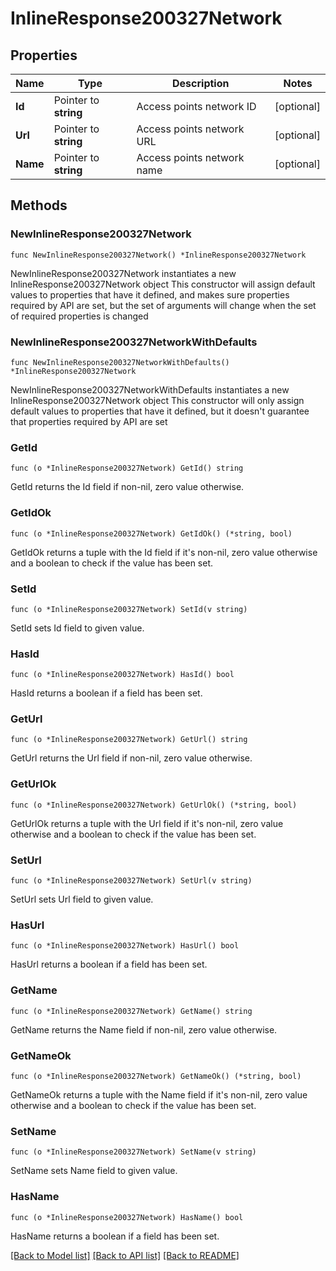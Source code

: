 # InlineResponse200327Network

## Properties

Name | Type | Description | Notes
------------ | ------------- | ------------- | -------------
**Id** | Pointer to **string** | Access points network ID | [optional] 
**Url** | Pointer to **string** | Access points network URL | [optional] 
**Name** | Pointer to **string** | Access points network name | [optional] 

## Methods

### NewInlineResponse200327Network

`func NewInlineResponse200327Network() *InlineResponse200327Network`

NewInlineResponse200327Network instantiates a new InlineResponse200327Network object
This constructor will assign default values to properties that have it defined,
and makes sure properties required by API are set, but the set of arguments
will change when the set of required properties is changed

### NewInlineResponse200327NetworkWithDefaults

`func NewInlineResponse200327NetworkWithDefaults() *InlineResponse200327Network`

NewInlineResponse200327NetworkWithDefaults instantiates a new InlineResponse200327Network object
This constructor will only assign default values to properties that have it defined,
but it doesn't guarantee that properties required by API are set

### GetId

`func (o *InlineResponse200327Network) GetId() string`

GetId returns the Id field if non-nil, zero value otherwise.

### GetIdOk

`func (o *InlineResponse200327Network) GetIdOk() (*string, bool)`

GetIdOk returns a tuple with the Id field if it's non-nil, zero value otherwise
and a boolean to check if the value has been set.

### SetId

`func (o *InlineResponse200327Network) SetId(v string)`

SetId sets Id field to given value.

### HasId

`func (o *InlineResponse200327Network) HasId() bool`

HasId returns a boolean if a field has been set.

### GetUrl

`func (o *InlineResponse200327Network) GetUrl() string`

GetUrl returns the Url field if non-nil, zero value otherwise.

### GetUrlOk

`func (o *InlineResponse200327Network) GetUrlOk() (*string, bool)`

GetUrlOk returns a tuple with the Url field if it's non-nil, zero value otherwise
and a boolean to check if the value has been set.

### SetUrl

`func (o *InlineResponse200327Network) SetUrl(v string)`

SetUrl sets Url field to given value.

### HasUrl

`func (o *InlineResponse200327Network) HasUrl() bool`

HasUrl returns a boolean if a field has been set.

### GetName

`func (o *InlineResponse200327Network) GetName() string`

GetName returns the Name field if non-nil, zero value otherwise.

### GetNameOk

`func (o *InlineResponse200327Network) GetNameOk() (*string, bool)`

GetNameOk returns a tuple with the Name field if it's non-nil, zero value otherwise
and a boolean to check if the value has been set.

### SetName

`func (o *InlineResponse200327Network) SetName(v string)`

SetName sets Name field to given value.

### HasName

`func (o *InlineResponse200327Network) HasName() bool`

HasName returns a boolean if a field has been set.


[[Back to Model list]](../README.md#documentation-for-models) [[Back to API list]](../README.md#documentation-for-api-endpoints) [[Back to README]](../README.md)


